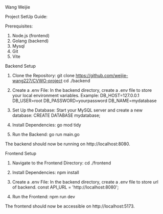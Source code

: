 Wang Weijie

Project SetUp Guide:

Prerequisites:

1. Node.js (frontend)
2. Golang (backend)
3. Mysql
4. Git
5. Vite

Backend Setup

1. Clone the Repository:
   git clone https://github.com/weijie-wang227/CVWO-project
   cd ./backend

2. Create a .env File:
   In the backend directory, create a .env file to store your local environment variables. Example:
   DB_HOST=127.0.0.1
   DB_USER=root
   DB_PASSWORD=yourpassword
   DB_NAME=mydatabase

3. Set Up the Database:
   Start your MySQL server and create a new database:
   CREATE DATABASE mydatabase;

4. Install Dependencies:
   go mod tidy

5. Run the Backend:
   go run main.go

The backend should now be running on http://localhost:8080.

Frontend Setup

1. Navigate to the Frontend Directory:
   cd ./frontend

2. Install Dependencies:
   npm install

3. Create a .env File:
   In the backend directory, create a .env file to store url of backend.
   const API_URL = 'http://localhost:8080';

4. Run the Frontend:
   npm run dev

The frontend should now be accessible on http://localhost:5173.

